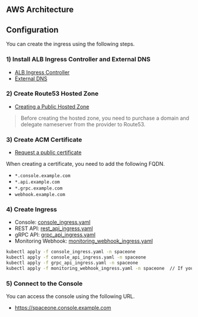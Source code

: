## AWS Architecture


## Configuration
You can create the ingress using the following steps.

### 1) Install ALB Ingress Controller and External DNS  
- [ALB Ingress Controller](https://kubernetes-sigs.github.io/aws-alb-ingress-controller/)
- [External DNS](https://github.com/kubernetes-sigs/external-dns)
  
### 2) Create Route53 Hosted Zone
- [Creating a Public Hosted Zone](https://docs.aws.amazon.com/Route53/latest/DeveloperGuide/CreatingHostedZone.html)

> Before creating the hosted zone, you need to purchase a domain and delegate nameserver from the provider to Route53. 

### 3) Create ACM Certificate
- [Request a public certificate](https://docs.aws.amazon.com/acm/latest/userguide/gs-acm-request-public.html)

When creating a certificate, you need to add the following FQDN.
- `*.console.example.com`
- `*.api.example.com`
- `*.grpc.example.com`
- `webhook.example.com`

### 4) Create Ingress
- Console: [console_ingress.yaml](../../examples/ingress/aws/console_ingress.yaml)
- REST API: [rest_api_ingress.yaml](../../examples/ingress/aws/rest_api_ingress.yaml)
- gRPC API: [grpc_api_ingress.yaml](../../examples/ingress/aws/grpc_api_ingress.yaml)
- Monitoring Webhook: [monitoring_webhook_ingress.yaml](../../examples/ingress/aws/monitoring_webhook_ingress.yaml)

```bash
kubectl apply -f console_ingress.yaml -n spaceone
kubectl apply -f console_api_ingress.yaml -n spaceone
kubectl apply -f grpc_api_ingress.yaml -n spaceone
kubectl apply -f monitoring_webhook_ingress.yaml -n spaceone  // If you want to enable monitoring webhook, apply this.
```

### 5) Connect to the Console
You can access the console using the following URL.
- https://spaceone.console.example.com